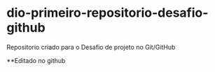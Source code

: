 # dio-primeiro-repositorio-desafio-github
Repositorio criado para o Desafio de projeto no Git/GitHub

**Editado no github
